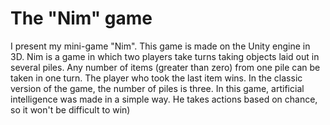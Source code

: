 # The "Nim" game
I present my mini-game "Nim".
This game is made on the Unity engine in 3D.
Nim is a game in which two players take turns taking objects laid out in several piles. Any number of items (greater than zero) from one pile can be taken in one turn. The player who took the last item wins. In the classic version of the game, the number of piles is three.
In this game, artificial intelligence was made in a simple way. He takes actions based on chance, so it won't be difficult to win)
